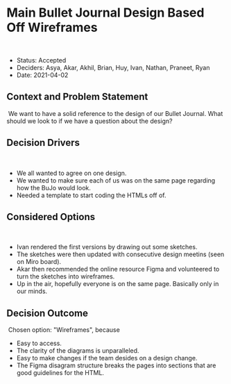 # Main Bullet Journal Design Based Off Wireframes
​
* Status: Accepted
* Deciders: Asya, Akar, Akhil, Brian, Huy, Ivan, Nathan, Praneet, Ryan
* Date: 2021-04-02
​
## Context and Problem Statement
​
We want to have a solid reference to the design of our Bullet Journal.
What should we look to if we have a question about the design?
​
## Decision Drivers
​
* We all wanted to agree on one design.
* We wanted to make sure each of us was on the same page regarding how the BuJo would look.
* Needed a template to start coding the HTMLs off of.
​
## Considered Options
​
* Ivan rendered the first versions by drawing out some sketches.
* The sketches were then updated with consecutive design meetins (seen on Miro board).
* Akar then recommended the online resource Figma and volunteered to turn the sketches into wireframes.
* Up in the air, hopefully everyone is on the same page. Basically only in our minds.
​
## Decision Outcome
​
Chosen option: "Wireframes", because
​
* Easy to access.
* The clarity of the diagrams is unparalleled.
* Easy to make changes if the team desides on a design change.
* The Figma disagram structure breaks the pages into sections that are good guidelines for the HTML.